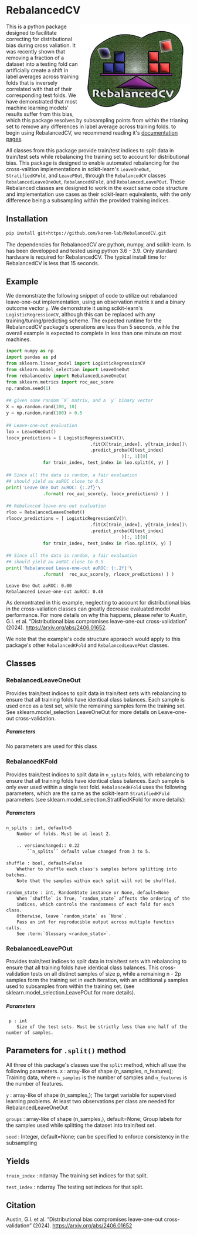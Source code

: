 **RebalancedCV**
=============
<img src='vignettes/RLOOCV-logo.png' align="right" height="250" />

This is a python package designed to facilitate correcting for distributional bias during cross valiation.  It was recently shown that removing a fraction of a dataset into a testing fold can artificially create a shift in label averages across training folds that is inversely correlated with that of their corresponding test folds. We have demonstrated that most machine learning models' results suffer from this bias, which this package resolves by subsampling points from within the trianing set to remove any differences in label average across training folds. to begin using RebalancedCV, we recommend reading it's [documentation pages](https://korem-lab.github.io/RebalancedCV/).


All classes from this package provide train/test indices to split data in train/test sets while rebalancing the training set to account for distributional bias. This package is designed to enable automated rebalancing for the cross-valition implementations in scikit-learn's `LeaveOneOut`, `StratifiedKFold`, and `LeavePOut`, through the `RebalancedCV` classes `RebalancedLeaveOneOut`, `RebalancedKFold`, and `RebalancedLeavePOut`. These Rebalanced classes are designed to work in the exact same code structure and implementation use cases as their scikit-learn equivalents, with the only difference being a subsampling within the provided training indices.


**Installation**
-------------------
```bash
pip install git+https://github.com/korem-lab/RebalancedCV.git
```
The dependencies for RebalancedCV are python, numpy, and scikit-learn. Is has been developped and tested using python 3.6 - 3.9. Only standard hardware is required for RebalancedCV. The typical install time for RebalancedCV is less that 15 seconds. 


**Example**
-----------------
We demonstrate the following snippet of code to utilize out rebalanced leave-one-out implementation, using an observation matrix `X` and a binary outcome vector `y`. We demonstrate it using scikit-learn's `LogisticRegressionCV`, although this can be replaced with any training/tuning/predicting scheme. The expected runtime for the RebalancedCV package's operations are less than 5 seconds, wihle the overall example is expected to complete in less than one minute on most machines.

```python
import numpy as np 
import pandas as pd
from sklearn.linear_model import LogisticRegressionCV
from sklearn.model_selection import LeaveOneOut
from rebalancedcv import RebalancedLeaveOneOut
from sklearn.metrics import roc_auc_score
np.random.seed(1)

## given some random `X` matrix, and a `y` binary vector
X = np.random.rand(100, 10)
y = np.random.rand(100) > 0.5

## Leave-one-out evaluation
loo = LeaveOneOut()
loocv_predictions = [ LogisticRegressionCV()\
                                .fit(X[train_index], y[train_index])\
                                .predict_proba(X[test_index]
                                            )[:, 1][0]
              for train_index, test_index in loo.split(X, y) ]

## Since all the data is random, a fair evaluation
## should yield au auROC close to 0.5
print('Leave One Out auROC: {:.2f}'\
              .format( roc_auc_score(y, loocv_predictions) ) )

## Rebalanced leave-one-out evaluation
rloo = RebalancedLeaveOneOut()
rloocv_predictions = [ LogisticRegressionCV()\
                                .fit(X[train_index], y[train_index])\
                                .predict_proba(X[test_index]
                                            )[:, 1][0]
              for train_index, test_index in rloo.split(X, y) ]

## Since all the data is random, a fair evaluation
## should yield au auROC close to 0.5
print('Rebalanceed Leave-one-out auROC: {:.2f}'\
              .format(  roc_auc_score(y, rloocv_predictions) ) )
```

    Leave One Out auROC: 0.00
    Rebalanceed Leave-one-out auROC: 0.48


As demontrated in this example, neglecting to account for distributional bias in the cross-valiation classes can greatly decrease evaluated model performance. For more details on why this happens, please refer to Austin, G.I. et al. “Distributional bias compromises leave-one-out cross-validation” (2024). https://arxiv.org/abs/2406.01652. 


We note that the example's code structure appraoch would apply to this package's other `RebalancedKFold` and `RebalancedLeavePOut` classes.

**Classes**
---------

### RebalancedLeaveOneOut

Provides train/test indices to split data in train/test sets with rebalancing to ensure that all training folds have identical class balances. Each sample is used once as a test set, while the remaining samples form the training set. See sklearn.model_selection.LeaveOneOut for more details on Leave-one-out cross-validation. 

##### **Parameters**
No parameters are used for this class 

### RebalancedKFold

Provides train/test indices to split data in `n_splits` folds, with rebalancing to ensure that all training folds have identical class balances. Each sample is only ever used within a single test fold. `RebalancedKFold` uses the following parameters, which are the same as the scikit-learn `StratifiedKFold` parameters (see sklearn.model_selection.StratifiedKFold for more details):

##### **Parameters**
    n_splits : int, default=5
        Number of folds. Must be at least 2.

        .. versionchanged:: 0.22
            ``n_splits`` default value changed from 3 to 5.

    shuffle : bool, default=False
        Whether to shuffle each class's samples before splitting into batches.
        Note that the samples within each split will not be shuffled.

    random_state : int, RandomState instance or None, default=None
        When `shuffle` is True, `random_state` affects the ordering of the
        indices, which controls the randomness of each fold for each class.
        Otherwise, leave `random_state` as `None`.
        Pass an int for reproducible output across multiple function calls.
        See :term:`Glossary <random_state>`.


### RebalancedLeavePOut

Provides train/test indices to split data in train/test sets with rebalancing to ensure that all training folds have identical class balances. This cross-validation tests on all distinct samples of size p, while a remaining n - 2p samples form the training set in each iteration, with an additional `p` samples used to subsamples from within the training set.
(see sklearn.model_selection.LeavePOut for more details).

##### **Parameters**
     p : int
        Size of the test sets. Must be strictly less than one half of the number of samples.


**Parameters for `.split()` method**
----------
All three of this package's classes use the `split` method, which all use the following parameters.
`X` : array-like of shape (n_samples, n_features); Training data, where `n_samples` is the number of samples and `n_features` is the number of features.

`y` : array-like of shape (n_samples,); The target variable for supervised learning problems.  At least two observations per class are needed for RebalancedLeaveOneOut

`groups` : array-like of shape (n_samples,), default=None; Group labels for the samples used while splitting the dataset into
    train/test set.
    
`seed` : Integer, default=None; can be specified to enforce consistency in the subsampling

**Yields**
-------
`train_index` : ndarray
    The training set indices for that split.
    
`test_index` : ndarray
    The testing set indices for that split.


**Citation**
-------
Austin, G.I. et al. “Distributional bias compromises leave-one-out cross-validation” (2024). https://arxiv.org/abs/2406.01652
